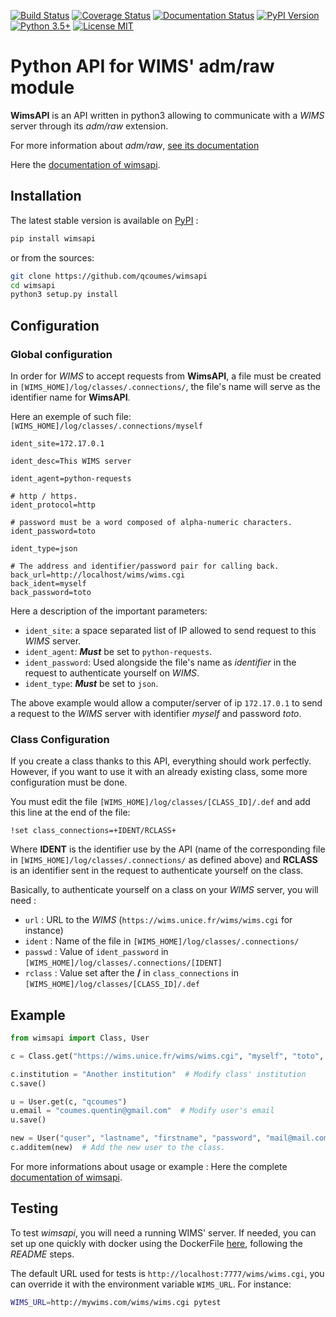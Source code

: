 [![Build Status](https://travis-ci.org/qcoumes/wimsapi.svg?branch=master)](https://travis-ci.org/qcoumes/wimsapi)
[![Coverage Status](https://coveralls.io/repos/github/qcoumes/wimsapi/badge.svg?branch=master)](https://coveralls.io/github/qcoumes/wimsapi?branch=master)
[![Documentation Status](https://readthedocs.org/projects/wimsapi/badge/?version=master)](https://wimsapi.readthedocs.io/?badge=master)
[![PyPI Version](https://badge.fury.io/py/wimsapi.svg)](https://badge.fury.io/py/wimsapi)
[![Python 3.5+](https://img.shields.io/badge/python-3.5+-brightgreen.svg)](#)
[![License MIT](https://img.shields.io/badge/license-MIT-brightgreen.svg)](https://github.com/qcoumes/wimsapi/blob/master/LICENSE)


# Python API for WIMS' adm/raw module

**WimsAPI** is an API written in python3 allowing to communicate with a *WIMS*
server through its *adm/raw* extension.

For more information about *adm/raw*,
[see its documentation](https://wims.auto.u-psud.fr/wims/wims.cgi?module=adm/raw&job=help)

Here the [documentation of wimsapi](https://wimsapi.readthedocs.io/en/latest/).

## Installation

The latest stable version is available on [PyPI](https://pypi.org/project/wimsapi/) :

```bash
pip install wimsapi
```

or from the sources:

```bash
git clone https://github.com/qcoumes/wimsapi
cd wimsapi
python3 setup.py install
```
 

## Configuration

### Global configuration

In order for *WIMS* to accept requests from **WimsAPI**,
a file must be created in `[WIMS_HOME]/log/classes/.connections/`,
the file's name will serve as the identifier name for **WimsAPI**.

Here an exemple of such file:
`[WIMS_HOME]/log/classes/.connections/myself`
```
ident_site=172.17.0.1

ident_desc=This WIMS server

ident_agent=python-requests

# http / https.
ident_protocol=http

# password must be a word composed of alpha-numeric characters.
ident_password=toto

ident_type=json

# The address and identifier/password pair for calling back.
back_url=http://localhost/wims/wims.cgi
back_ident=myself
back_password=toto
```
 
Here a description of the important parameters:

* `ident_site`: a space separated list of IP allowed to send request to this
                *WIMS* server.
* `ident_agent`: ***Must*** be set to `python-requests`.
* `ident_password`: Used alongside the file's name as *identifier* in the request
                    to authenticate yourself on *WIMS*.
* `ident_type`: ***Must*** be set to `json`.

The above example would allow a computer/server of ip `172.17.0.1` to send a request
to the *WIMS* server with identifier *myself* and password *toto*.


### Class Configuration

If you create a class thanks to this API, everything should work perfectly.
However, if you want to use it with an already existing class, some more
configuration must be done.

You must edit the file `[WIMS_HOME]/log/classes/[CLASS_ID]/.def` and add
this line at the end of the file:

```
!set class_connections=+IDENT/RCLASS+
```

Where **IDENT** is the identifier use by the API (name of the corresponding
file in `[WIMS_HOME]/log/classes/.connections/` as defined above) and
**RCLASS** is an identifier sent in the request to authenticate yourself
on the class.

Basically, to authenticate yourself on a class on your *WIMS* server, you
will need :

* `url` : URL to the *WIMS* (`https://wims.unice.fr/wims/wims.cgi` for instance)
* `ident` : Name of the file in `[WIMS_HOME]/log/classes/.connections/`
* `passwd` : Value of `ident_password` in
             `[WIMS_HOME]/log/classes/.connections/[IDENT]`
* `rclass` : Value set after the **/** in `class_connections` in
             `[WIMS_HOME]/log/classes/[CLASS_ID]/.def`



## Example

```python
from wimsapi import Class, User

c = Class.get("https://wims.unice.fr/wims/wims.cgi", "myself", "toto", 9999, "myclass")

c.institution = "Another institution"  # Modify class' institution
c.save()

u = User.get(c, "qcoumes")
u.email = "coumes.quentin@gmail.com"  # Modify user's email
u.save()

new = User("quser", "lastname", "firstname", "password", "mail@mail.com")
c.additem(new)  # Add the new user to the class.
```

For more informations about usage or example : Here the complete [documentation of wimsapi](https://wimsapi.readthedocs.io/en/latest/).


## Testing

To test *wimsapi*, you will need a running WIMS' server. If needed, you can set up one quickly with docker using the DockerFile [here](https://github.com/qcoumes/docker-wims-minimal), following the *README* steps.

The default URL used for tests is `http://localhost:7777/wims/wims.cgi`, you can override it with the environment variable `WIMS_URL`. For instance:
```bash
WIMS_URL=http://mywims.com/wims/wims.cgi pytest
```
